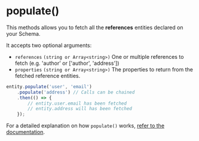 # populate\(\)

This methods allows you to fetch all the **references** entities declared on your Schema.

It accepts two optional arguments:

* `references` `(string or Array<string>)` One or multiple references to fetch \(e.g. 'author' or \['author', 'address'\]\)
* `properties` `(string or Array<string>)` The properties to return from the fetched reference entities.

```javascript
entity.populate('user', 'email')
    .populate('address') // Calls can be chained
    .then(() => {
        // entity.user.email has been fetched
        // entity.address will has been fetched
    });
```

For a detailed explanation on how `populate()` works, [refer to the documentation](../../populate.md).

